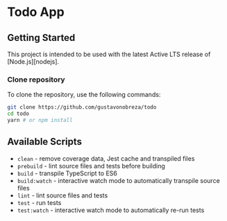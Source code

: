# Todo App 

## Getting Started

This project is intended to be used with the latest Active LTS release of [Node.js][nodejs].

### Clone repository

To clone the repository, use the following commands:

```sh
git clone https://github.com/gustavonobreza/todo
cd todo
yarn # or npm install
```

## Available Scripts

- `clean` - remove coverage data, Jest cache and transpiled files
- `prebuild` - lint source files and tests before building
- `build` - transpile TypeScript to ES6
- `build:watch` - interactive watch mode to automatically transpile source files
- `lint` - lint source files and tests
- `test` - run tests
- `test:watch` - interactive watch mode to automatically re-run tests
